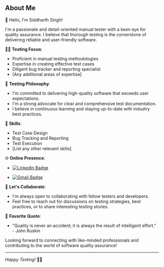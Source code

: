 ## About Me

👋 Hello, I'm Siddharth Singh!

I'm a passionate and detail-oriented manual tester with a keen eye for quality assurance. I believe that thorough testing is the cornerstone of delivering reliable and user-friendly software.

🕵️‍♂️ **Testing Focus**: 
- Proficient in manual testing methodologies
- Expertise in creating effective test cases
- Diligent bug tracker and reporting specialist
- [Any additional areas of expertise]

🚀 **Testing Philosophy**:
- I'm committed to delivering high-quality software that exceeds user expectations.
- I'm a strong advocate for clear and comprehensive test documentation.
- I believe in continuous learning and staying up-to-date with industry best practices.

🌟 **Skills**:
- Test Case Design
- Bug Tracking and Reporting
- Test Execution
- [List any other relevant skills]

🌐 **Online Presence**:
- [![Linkedin Badge](https://img.shields.io/badge/-SiddharthSingh-blue?style=flat-square&logo=Linkedin&logoColor=white&link=https://www.linkedin.com/in/siddharth-singh-087500102/)](https://www.linkedin.com/in/siddharth-singh-087500102/)

- [![Gmail Badge](https://img.shields.io/badge/-siddharthsngh210@gmail.com-d14836?style=flat-square&logo=Gmail&logoColor=white&link=mailto:siddharthsngh210@gmail.com)](mailto:siddharthsngh210@gmail.com)

💬 **Let's Collaborate**:
- I'm always open to collaborating with fellow testers and developers.
- Feel free to reach out for discussions on testing strategies, best practices, or to share interesting testing stories.

📖 **Favorite Quote**:
- "Quality is never an accident; it is always the result of intelligent effort." - John Ruskin

Looking forward to connecting with like-minded professionals and contributing to the world of software quality assurance!

---

*Happy Testing!* 🐞✨
